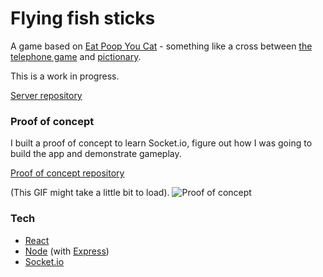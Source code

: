 # Flying fish sticks

A game based on [Eat Poop You Cat](http://www.annarbor.com/entertainment/eat-poop-you-cat-telestrations-review/) - something like a cross between [the telephone game](https://en.wikipedia.org/wiki/Telephone_(game)) and [pictionary](https://en.wikipedia.org/wiki/Pictionary).

This is a work in progress. 

[Server repository](https://reactjs.org/)

### Proof of concept

I built a proof of concept to learn Socket.io, figure out how I was going to build the app and demonstrate gameplay.

[Proof of concept repository](https://reactjs.org/)

(This GIF might take a little bit to load).
![Proof of concept](./README/proof-of-concept.gif)

### Tech
- [React](https://reactjs.org/)
- [Node](https://nodejs.org/en/) (with [Express](https://expressjs.com/))
- [Socket.io](https://socket.io/)
